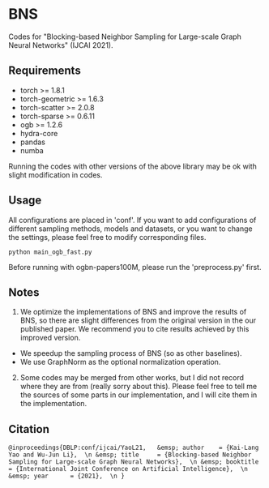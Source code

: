 # BNS
Codes for "Blocking-based Neighbor Sampling for Large-scale Graph Neural Networks" (IJCAI 2021). 

## Requirements
* torch >= 1.8.1
* torch-geometric >= 1.6.3
* torch-scatter >= 2.0.8
* torch-sparse >= 0.6.11
* ogb >= 1.2.6
* hydra-core
* pandas
* numba

Running the codes with other versions of the above library may be ok with slight modification in codes.

## Usage
All configurations are placed in 'conf'. If you want to add configurations of different sampling methods, models and datasets, or you want to change the settings, please feel free to modify corresponding files.

`
python main_ogb_fast.py
`

Before running with ogbn-papers100M, please run the 'preprocess.py' first.

## Notes
1. We optimize the implementations of BNS and improve the results of BNS, so there are slight differences from the original version in the our published paper. We recommend you to cite results achieved by this improved version.
* We speedup the sampling process of BNS (so as other baselines).
* We use GraphNorm as the optional normalization operation.
2. Some codes may be merged from other works, but I did not record where they are from (really sorry about this). Please feel free to tell me the sources of some parts in our implementation, and I will cite them in the implementation.

## Citation
`
@inproceedings{DBLP:conf/ijcai/YaoL21,  
&emsp; author    = {Kai-Lang Yao and Wu-Jun Li},  \n
&emsp; title     = {Blocking-based Neighbor Sampling for Large-scale Graph Neural Networks},  \n
&emsp; booktitle = {International Joint Conference on Artificial Intelligence},  \n
&emsp; year      = {2021},  \n
}
`

